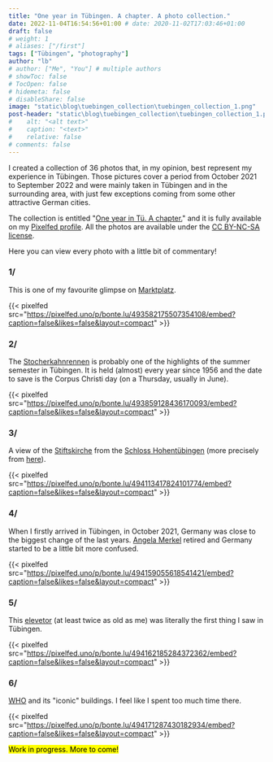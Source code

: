 ```yaml
---
title: "One year in Tübingen. A chapter. A photo collection."
date: 2022-11-04T16:54:56+01:00 # date: 2020-11-02T17:03:46+01:00
draft: false
# weight: 1
# aliases: ["/first"]
tags: ["Tübingen", "photography"]
author: "lb"
# author: ["Me", "You"] # multiple authors
# showToc: false
# TocOpen: false
# hidemeta: false
# disableShare: false
image: "static\blog\tuebingen_collection\tuebingen_collection_1.png"
post-header: "static\blog\tuebingen_collection\tuebingen_collection_1.png"
#    alt: "<alt text>"
#    caption: "<text>"
#    relative: false
# comments: false
---
```


I created a collection of 36 photos that, in my opinion, best represent my experience in Tübingen. Those pictures cover a period from October 2021 to September 2022 and were mainly taken in Tübingen and in the surrounding area, with just few exceptions coming from some other attractive German cities.

The collection is entitled "[One year in Tü. A chapter.]()" and it is fully available on my [Pixelfed profile](https://pixelfed.uno/@bonte.lu). All the photos are available under the [CC BY-NC-SA license](https://creativecommons.org/licenses/by-nc-sa/4.0/).

Here you can view every photo with a little bit of commentary!

### 1/

This is one of my favourite glimpse on [Marktplatz](https://goo.gl/maps/PpMhPWYci6sE9V2j8).

{{< pixelfed src="https://pixelfed.uno/p/bonte.lu/493582175507354108/embed?caption=false&likes=false&layout=compact" >}}



### 2/

The [Stocherkahnrennen](https://de.wikipedia.org/wiki/Stocherkahnrennen) is probably one of the highlights of the summer semester in Tübingen. It is held (almost) every year since 1956 and the date to save is the Corpus Christi day (on a Thursday, usually in June).

{{< pixelfed src="https://pixelfed.uno/p/bonte.lu/493859128436170093/embed?caption=false&likes=false&layout=compact" >}}



### 3/

A view of the [Stiftskirche](https://en.wikipedia.org/wiki/St._George%27s_Collegiate_Church,_T%C3%BCbingen) from the [Schloss Hohentübingen](https://de.wikipedia.org/wiki/Schloss_Hohent%C3%BCbingen) (more precisely from [here](https://goo.gl/maps/9v5HuyWJZe7vWZuTA)).

{{< pixelfed src="https://pixelfed.uno/p/bonte.lu/494113417824101774/embed?caption=false&likes=false&layout=compact" >}}



### 4/

When I firstly arrived in Tübingen, in October 2021, Germany was close to the biggest change of the last years. [Angela Merkel](https://en.wikipedia.org/wiki/Angela_Merkel) retired and Germany started to be a little bit more confused.

{{< pixelfed src="https://pixelfed.uno/p/bonte.lu/494159055618541421/embed?caption=false&likes=false&layout=compact" >}}



### 5/

This [elevetor](https://goo.gl/maps/unKfgHvBdCHU5R2h8) (at least twice as old as me) was literally the first thing I saw in Tübingen.

{{< pixelfed src="https://pixelfed.uno/p/bonte.lu/494162185284372362/embed?caption=false&likes=false&layout=compact" >}}



### 6/

[WHO](https://goo.gl/maps/M7d5BacQRDadTQse7) and its "iconic" buildings. I feel like I spent too much time there.

{{< pixelfed src="https://pixelfed.uno/p/bonte.lu/494171287430182934/embed?caption=false&likes=false&layout=compact" >}}




<mark>Work in progress. More to come!</mark>

<!-- 
### 7/
### 8/
### 9/
### 10/
### 11/
### 12/
### 13/
### 14/
### 15/
### 16/
### 17/
### 18/
### 19/
### 20/
### 21/
### 22/
### 23/
### 24/
### 25/
### 26/
### 27/
### 28/
### 29/
### 30/
### 31/
### 32/
### 33/
### 34/
### 35/
### 36/

 -->